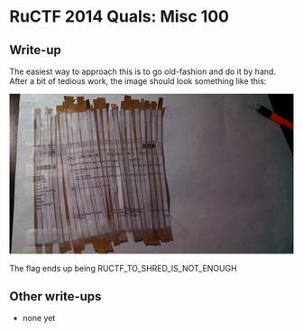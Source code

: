 # RuCTF 2014 Quals: Misc 100

## Write-up

The easiest way to approach this is to go old-fashion and do it by hand. After a bit of tedious work, the image should look something like this:

![flag](shredder.jpg)

The flag ends up being RUCTF_TO_SHRED_IS_NOT_ENOUGH

## Other write-ups

* none yet
